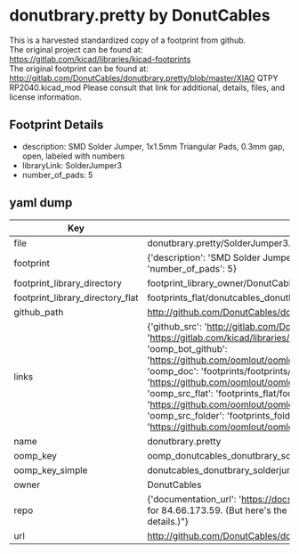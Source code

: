 # donutbrary.pretty by DonutCables  
This is a harvested standardized copy of a footprint from github.  
The original project can be found at:  
https://gitlab.com/kicad/libraries/kicad-footprints  
The original footprint can be found at:
http://gitlab.com/DonutCables/donutbrary.pretty/blob/master/XIAO QTPY RP2040.kicad_mod
Please consult that link for additional, details, files, and license information.  
## Footprint Details
* description: SMD Solder Jumper, 1x1.5mm Triangular Pads, 0.3mm gap, open, labeled with numbers  
* libraryLink: SolderJumper3  
* number_of_pads: 5  
## yaml dump  
| Key | Value |  
| --- | --- |  
| file | donutbrary.pretty/SolderJumper3.kicad_mod |  
| footprint | {'description': 'SMD Solder Jumper, 1x1.5mm Triangular Pads, 0.3mm gap, open, labeled with numbers', 'libraryLink': 'SolderJumper3', 'number_of_pads': 5} |  
| footprint_library_directory | footprint_library_owner/DonutCables_donutbrary.pretty |  
| footprint_library_directory_flat | footprints_flat/donutcables_donutbrary_solderjumper3/working |  
| github_path | http://github.com/DonutCables/donutbrary.pretty/blob/master/SolderJumper3.kicad_mod |  
| links | {'github_src': 'http://gitlab.com/DonutCables/donutbrary.pretty/blob/master/XIAO QTPY RP2040.kicad_mod', 'github_src_repo': 'https://gitlab.com/kicad/libraries/kicad-footprints', 'oomp_bot': 'footprints/donutcables_donutbrary_solderjumper3/working', 'oomp_bot_github': 'https://github.com/oomlout/oomlout_oomp_footprint_bot/tree/main/footprints/donutcables_donutbrary_solderjumper3/working', 'oomp_doc': 'footprints/footprints/DonutCables/donutbrary/SolderJumper3/working/', 'oomp_doc_github': 'https://github.com/oomlout/oomlout_oomp_footprint_doc/tree/main/footprints/footprints/DonutCables/donutbrary/SolderJumper3/working', 'oomp_src_flat': 'footprints_flat/footprints_flat/donutcables_donutbrary_solderjumper3/working', 'oomp_src_flat_github': 'https://github.com/oomlout/oomlout_oomp_footprint_src/tree/main/footprints_flat/donutcables_donutbrary_solderjumper3/working', 'oomp_src_folder': 'footprints_folder/footprints_folder/DonutCables/donutbrary/SolderJumper3/working', 'oomp_src_folder_github': 'https://github.com/oomlout/oomlout_oomp_footprint_src/tree/main/footprints_folder/DonutCables/donutbrary/SolderJumper3/working'} |  
| name | donutbrary.pretty |  
| oomp_key | oomp_donutcables_donutbrary_solderjumper3 |  
| oomp_key_simple | donutcables_donutbrary_solderjumper3 |  
| owner | DonutCables |  
| repo | {'documentation_url': 'https://docs.github.com/rest/overview/resources-in-the-rest-api#rate-limiting', 'message': "API rate limit exceeded for 84.66.173.59. (But here's the good news: Authenticated requests get a higher rate limit. Check out the documentation for more details.)"} |  
| url | http://github.com/DonutCables/donutbrary.pretty |  

